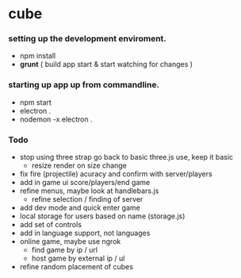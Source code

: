 # cube

### setting up the development enviroment.

- npm install
- **grunt** ( build app start & start watching for changes )

### starting up app up from commandline.

- npm start
- electron .
- nodemon -x electron .

### Todo

- stop using three strap go back to basic three.js use, keep it basic
  - resize render on size change
- fix fire (projectile) acuracy and confirm with server/players
- add in game ui score/players/end game
- refine menus, maybe look at handlebars.js
    - refine selection / finding of server
- add dev mode and quick enter game
- local storage for users based on name (storage.js)
- add set of controls
- add in language support, not languages
- online game, maybe use ngrok
  - find game by ip / url
  - host game by external ip / ul
- refine random placement of cubes
